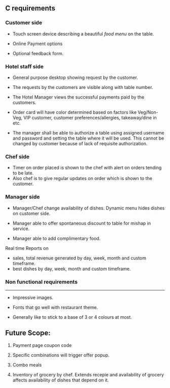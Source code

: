## C requirements

### Customer side


* Touch screen device describing a beautiful *food menu* on the table.

* Online Payment options

* Optional feedback form. 

### Hotel staff side

* General purpose desktop showing request by the customer.

* The requests by the customers are visible along with table number.

* The Hotel Manager views the successful payments paid by the customers.

* Order card will have color determined based on factors like Veg/Non-Veg, VIP customer, customer preferences/allergies, takeaway/dine in etc.

* The manager shall be able to authorize a table using assigned username and password and setting the table where it will be used. This cannot be changed by customer because of lack of requisite authorization.


### Chef side


* Timer on order placed is shown to the chef with alert on orders tending to be late.
* Also chef is to give regular updates on order which is shown to the customer.

### Manager side

* Manager/Chef  change availability of dishes. Dynamic menu hides dishes on customer side.

* Manager able to offer spontaneous discount to table for mishap in service.

* Manager able to add complimentary food.

Real time Reports on
- sales, total revenue generated by day, week, month and custom timeframe.
- best dishes by day, week, month and custom timeframe.



### Non functional requirements
---

* Impressive images.

* Fonts that go well with restaurant theme.

* Generally like to stick to a base of 3 or 4 colours at most.


## Future Scope:

1. Payment page coupon code

2. Specific combinations will trigger offer popup.

3. Combo meals

4. Inventory of grocery by chef. Extends recepie and availability of grocery affects availability of dishes that depend on it.
